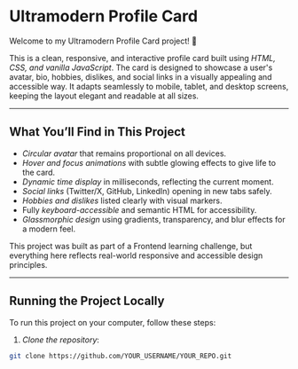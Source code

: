 # Ultramodern Profile Card

Welcome to my Ultramodern Profile Card project! 🎨

This is a clean, responsive, and interactive profile card built using *HTML, CSS, and vanilla JavaScript*. The card is designed to showcase a user's avatar, bio, hobbies, dislikes, and social links in a visually appealing and accessible way. It adapts seamlessly to mobile, tablet, and desktop screens, keeping the layout elegant and readable at all sizes.

---

## What You’ll Find in This Project

- *Circular avatar* that remains proportional on all devices.
- *Hover and focus animations* with subtle glowing effects to give life to the card.
- *Dynamic time display* in milliseconds, reflecting the current moment.
- *Social links* (Twitter/X, GitHub, LinkedIn) opening in new tabs safely.
- *Hobbies and dislikes* listed clearly with visual markers.
- Fully *keyboard-accessible* and semantic HTML for accessibility.
- *Glassmorphic design* using gradients, transparency, and blur effects for a modern feel.

This project was built as part of a Frontend learning challenge, but everything here reflects real-world responsive and accessible design principles.

---

## Running the Project Locally

To run this project on your computer, follow these steps:

1. *Clone the repository*:

```bash
git clone https://github.com/YOUR_USERNAME/YOUR_REPO.git